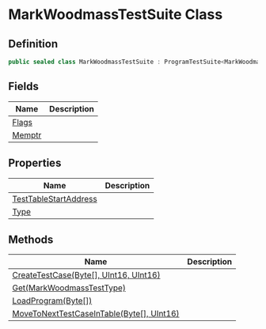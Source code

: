 # MarkWoodmassTestSuite Class
## Definition

```c#
public sealed class MarkWoodmassTestSuite : ProgramTestSuite<MarkWoodmassTestCase>
```

## Fields

| Name | Description |
| ---- | ----------- |
| [Flags](MrKWatkins.EmulatorTestSuites.Z80.Program.MarkWoodmass.MarkWoodmassTestSuite.Flags.md) |  |
| [Memptr](MrKWatkins.EmulatorTestSuites.Z80.Program.MarkWoodmass.MarkWoodmassTestSuite.Memptr.md) |  |

## Properties

| Name | Description |
| ---- | ----------- |
| [TestTableStartAddress](MrKWatkins.EmulatorTestSuites.Z80.Program.MarkWoodmass.MarkWoodmassTestSuite.TestTableStartAddress.md) |  |
| [Type](MrKWatkins.EmulatorTestSuites.Z80.Program.MarkWoodmass.MarkWoodmassTestSuite.Type.md) |  |

## Methods

| Name | Description |
| ---- | ----------- |
| [CreateTestCase(Byte\[\], UInt16, UInt16)](MrKWatkins.EmulatorTestSuites.Z80.Program.MarkWoodmass.MarkWoodmassTestSuite.CreateTestCase.md) |  |
| [Get(MarkWoodmassTestType)](MrKWatkins.EmulatorTestSuites.Z80.Program.MarkWoodmass.MarkWoodmassTestSuite.Get.md) |  |
| [LoadProgram(Byte\[\])](MrKWatkins.EmulatorTestSuites.Z80.Program.MarkWoodmass.MarkWoodmassTestSuite.LoadProgram.md) |  |
| [MoveToNextTestCaseInTable(Byte\[\], UInt16)](MrKWatkins.EmulatorTestSuites.Z80.Program.MarkWoodmass.MarkWoodmassTestSuite.MoveToNextTestCaseInTable.md) |  |

